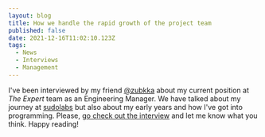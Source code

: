 ```yaml
---
layout: blog
title: How we handle the rapid growth of the project team
published: false
date: 2021-12-16T11:02:10.123Z
tags:
  - News
  - Interviews
  - Management
---
```

I've been interviewed by my friend [@zubkka](https://www.instagram.com/zubkka/) about my current position at _The Expert_ team as an Engineering Manager. We have talked about my journey at [sudolabs](https://sudolabs.com) but also about my early years and how I've got into programming. Please, [go check out the interview](https://sudolabs.com/blog/how-we-handle-the-rapid-growth-of-the-project-team) and let me know what you think. Happy reading!